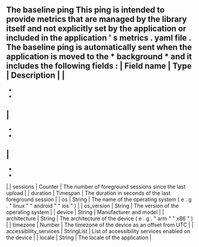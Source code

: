 #
The
baseline
ping
This
ping
is
intended
to
provide
metrics
that
are
managed
by
the
library
itself
and
not
explicitly
set
by
the
application
or
included
in
the
application
'
s
metrics
.
yaml
file
.
The
baseline
ping
is
automatically
sent
when
the
application
is
moved
to
the
*
background
*
and
it
includes
the
following
fields
:
|
Field
name
|
Type
|
Description
|
|
-
-
-
|
-
-
-
|
-
-
-
|
|
sessions
|
Counter
|
The
number
of
foreground
sessions
since
the
last
upload
|
|
duration
|
Timespan
|
The
duration
in
seconds
of
the
last
foreground
session
|
|
os
|
String
|
The
name
of
the
operating
system
(
e
.
g
.
"
linux
"
"
android
"
"
ios
"
)
|
|
os_version
|
String
|
The
version
of
the
operating
system
|
|
device
|
String
|
Manufacturer
and
model
|
|
architecture
|
String
|
The
architecture
of
the
device
(
e
.
g
.
"
arm
"
"
x86
"
)
|
|
timezone
|
Number
|
The
timezone
of
the
device
as
an
offset
from
UTC
|
|
accessibility_services
|
StringList
|
List
of
accessibility
services
enabled
on
the
device
|
|
locale
|
String
|
The
locale
of
the
application
|
